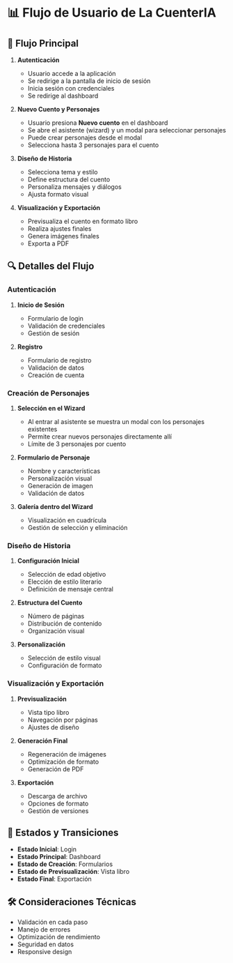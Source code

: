 # 📊 Flujo de Usuario de La CuenterIA

## 📝 Flujo Principal

1. **Autenticación**
   - Usuario accede a la aplicación
   - Se redirige a la pantalla de inicio de sesión
   - Inicia sesión con credenciales
   - Se redirige al dashboard

2. **Nuevo Cuento y Personajes**
   - Usuario presiona **Nuevo cuento** en el dashboard
   - Se abre el asistente (wizard) y un modal para seleccionar personajes
   - Puede crear personajes desde el modal
   - Selecciona hasta 3 personajes para el cuento

3. **Diseño de Historia**
   - Selecciona tema y estilo
   - Define estructura del cuento
   - Personaliza mensajes y diálogos
   - Ajusta formato visual

4. **Visualización y Exportación**
   - Previsualiza el cuento en formato libro
   - Realiza ajustes finales
   - Genera imágenes finales
   - Exporta a PDF

## 🔍 Detalles del Flujo

### Autenticación

1. **Inicio de Sesión**
   - Formulario de login
   - Validación de credenciales
   - Gestión de sesión

2. **Registro**
   - Formulario de registro
   - Validación de datos
   - Creación de cuenta

### Creación de Personajes

1. **Selección en el Wizard**
   - Al entrar al asistente se muestra un modal con los personajes existentes
   - Permite crear nuevos personajes directamente allí
   - Límite de 3 personajes por cuento

2. **Formulario de Personaje**
   - Nombre y características
   - Personalización visual
   - Generación de imagen
   - Validación de datos

3. **Galería dentro del Wizard**
   - Visualización en cuadrícula
   - Gestión de selección y eliminación

### Diseño de Historia

1. **Configuración Inicial**
   - Selección de edad objetivo
   - Elección de estilo literario
   - Definición de mensaje central

2. **Estructura del Cuento**
   - Número de páginas
   - Distribución de contenido
   - Organización visual

3. **Personalización**
   - Selección de estilo visual
   - Configuración de formato

### Visualización y Exportación

1. **Previsualización**
   - Vista tipo libro
   - Navegación por páginas
   - Ajustes de diseño

2. **Generación Final**
   - Regeneración de imágenes
   - Optimización de formato
   - Generación de PDF

3. **Exportación**
   - Descarga de archivo
   - Opciones de formato
   - Gestión de versiones

## 🔄 Estados y Transiciones

- **Estado Inicial**: Login
- **Estado Principal**: Dashboard
- **Estado de Creación**: Formularios
- **Estado de Previsualización**: Vista libro
- **Estado Final**: Exportación

## 🛠️ Consideraciones Técnicas

- Validación en cada paso
- Manejo de errores
- Optimización de rendimiento
- Seguridad en datos
- Responsive design
